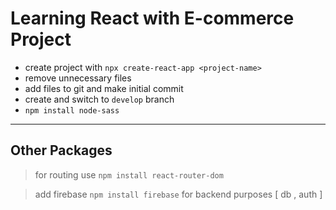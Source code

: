 # Learning React with E-commerce Project

* create project with `npx create-react-app <project-name>`
* remove unnecessary files
* add files to git and make initial commit
* create and switch to `develop` branch
* `npm install node-sass`

----
## Other Packages
> for routing use `npm install react-router-dom`

> add firebase `npm install firebase` for backend purposes [ db , auth ]
